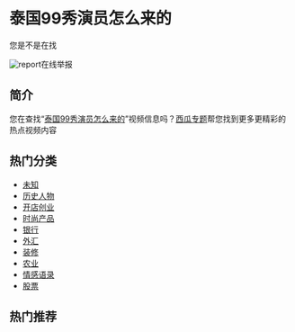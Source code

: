 # 泰国99秀演员怎么来的

您是不是在找

![report](//lf-organic-growth.bytecdn.cn/obj/growth-seo-cdn/seo-page/static/media/warning.430d6b32.svg)在线举报

## 简介

您在查找“[泰国99秀演员怎么来的](https://m.ixigua.com/zhuanti/7433141252914300962)”视频信息吗？[西瓜专题](https://m.ixigua.com/zhuanti)帮您找到更多更精彩的热点视频内容

## 热门分类

-   [未知](/zhuanti/fenlei/weizhi)
-   [历史人物](/zhuanti/fenlei/lishirenwu)
-   [开店创业](/zhuanti/fenlei/kaidianchuangye)
-   [时尚产品](/zhuanti/fenlei/shishangchanpin)
-   [银行](/zhuanti/fenlei/yinxing)
-   [外汇](/zhuanti/fenlei/waihui)
-   [装修](/zhuanti/fenlei/zhuangxiu)
-   [农业](/zhuanti/fenlei/nongye)
-   [情感语录](/zhuanti/fenlei/qingganyulu)
-   [股票](/zhuanti/fenlei/gupiao)

## 热门推荐